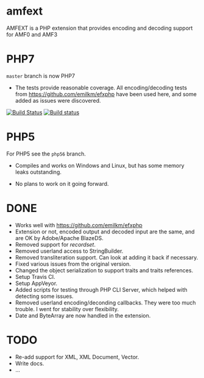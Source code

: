 amfext
======

AMFEXT is a PHP extension that provides encoding and decoding support for AMF0 and AMF3

# PHP7

`master` branch is now PHP7

* The tests provide reasonable coverage. All encoding/decoding tests from https://github.com/emilkm/efxphp have been used here, and some added as issues were discovered.


[![Build Status](https://travis-ci.org/emilkm/amfext.svg?branch=master)](https://travis-ci.org/emilkm/amfext)
[![Build status](https://ci.appveyor.com/api/projects/status/om63glh4g24gi1p9/branch/master?svg=true)](https://ci.appveyor.com/project/emilkm/amfext/branch/master)

# PHP5

For PHP5 see the `php56` branch.

* Compiles and works on Windows and Linux, but has some memory leaks outstanding.

* No plans to work on it going forward.

# DONE

* Works well with https://github.com/emilkm/efxphp
* Extension or not, encoded output and decoded input are the same, and are OK by Adobe/Apache BlazeDS.
* Removed support for _recordset_.
* Removed userland access to StringBuilder.
* Removed transliteration support. Can look at adding it back if necessary.
* Fixed various issues from the original version.
* Changed the object serialization to support traits and traits references.
* Setup Travis CI.
* Setup AppVeyor.
* Added scripts for testing through PHP CLI Server, which helped with detecting some issues.
* Removed userland encoding/deconding callbacks. They were too much trouble. I went for stability over flexibility.
* Date and ByteArray are now handled in the extension.

# TODO

* Re-add support for XML, XML Document, Vector.
* Write docs.
* ...



